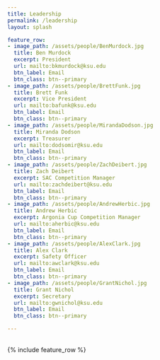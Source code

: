 ```yaml
---
title: Leadership
permalink: /leadership
layout: splash

feature_row:
- image_path: /assets/people/BenMurdock.jpg
  title: Ben Murdock
  excerpt: President
  url: mailto:bkmurdock@ksu.edu
  btn_label: Email
  btn_class: btn--primary
- image_path: /assets/people/BrettFunk.jpg
  title: Brett Funk
  excerpt: Vice President
  url: mailto:bafunk@ksu.edu
  btn_label: Email
  btn_class: btn--primary
- image_path: /assets/people/MirandaDodson.jpg
  title: Miranda Dodson
  excerpt: Treasurer
  url: mailto:dodsomir@ksu.edu
  btn_label: Email
  btn_class: btn--primary
- image_path: /assets/people/ZachDeibert.jpg
  title: Zach Deibert
  excerpt: SAC Competition Manager
  url: mailto:zachdeibert@ksu.edu
  btn_label: Email
  btn_class: btn--primary
- image_path: /assets/people/AndrewHerbic.jpg
  title: Andrew Herbic
  excerpt: Argonia Cup Competition Manager
  url: mailto:aherbic@ksu.edu
  btn_label: Email
  btn_class: btn--primary
- image_path: /assets/people/AlexClark.jpg
  title: Alex Clark
  excerpt: Safety Officer
  url: mailto:awclark@ksu.edu
  btn_label: Email
  btn_class: btn--primary
- image_path: /assets/people/GrantNichol.jpg
  title: Grant Nichol
  excerpt: Secretary
  url: mailto:gwnichol@ksu.edu
  btn_label: Email
  btn_class: btn--primary

---
```

<br>
{% include feature_row %}
